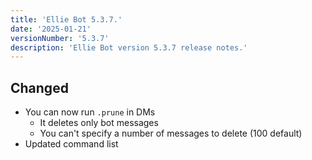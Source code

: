 ```yaml
---
title: 'Ellie Bot 5.3.7.'
date: '2025-01-21'
versionNumber: '5.3.7'
description: 'Ellie Bot version 5.3.7 release notes.'
---
```


## Changed

- You can now run `.prune` in DMs
  - It deletes only bot messages
  - You can't specify a number of messages to delete (100 default)
- Updated command list